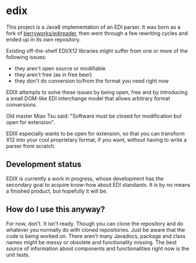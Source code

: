 # edix

This project is a Java8 implementation of an EDI parser. It was born as a fork of [berryworks/edireader](https://github.com/BerryWorksSoftware/edireader), then went through a few rewriting cycles and ended up in its own repository.

Existing off-the-shelf EDI/X12 libraries might suffer from one or more of the following issues:
- they aren't open source or modifiable
- they aren't free (as in free beer)
- they don't do conversion to/from the format you need right now

EDIX attempts to solve these issues by being open, free and by introducing a small DOM-like EDI interchange model that allows arbitrary format conversions.

Old master Miao Tsu said: "Software must be closed for modification but open for extension". 

EDIX especially wants to be open for extension, so that you can transform X12 into your cool proprietary format, if you want, without having to write a parser from scratch.

## Development status

EDIX is currently a work in progress, whose development has the secondary goal to acquire know-how about EDI standards. It is by no means a finished product, but hopefully it will be.

## How do I use this anyway?

For now, don't. It isn't ready. Though you can clone the repository and do whatever you normally do with cloned repositories. Just be aware that the code is being worked on. There aren't many Javadocs, package and class names might be messy or obsolete and functionality missing. 
The best source of information about components and functionalities right now is the unit tests.
